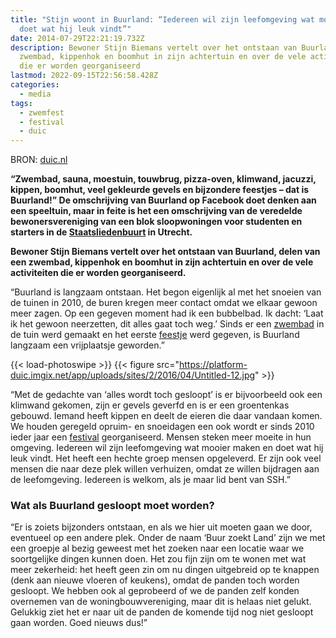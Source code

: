 ```yaml
---
title: "Stijn woont in Buurland: “Iedereen wil zijn leefomgeving wat mooier maken en
  doet wat hij leuk vindt”"
date: 2014-07-29T22:21:19.732Z
description: Bewoner Stijn Biemans vertelt over het ontstaan van Buurland, delen van een
  zwembad, kippenhok en boomhut in zijn achtertuin en over de vele activiteiten
  die er worden georganiseerd
lastmod: 2022-09-15T22:56:58.428Z
categories:
  - media
tags:
  - zwemfest
  - festival
  - duic
---
```


BRON: [duic.nl](https://www.duic.nl/wonen/stijn-biemans-woont-in-buurland-iedereen-wil-zijn-leefomgeving-wat-mooier-maken-en-doet-wat-hij-leuk-vindt/)

**“Zwembad, sauna, moestuin, touwbrug, pizza-oven, klimwand, jacuzzi, kippen, boomhut, veel gekleurde gevels en bijzondere feestjes – dat is Buurland!” De omschrijving van Buurland op Facebook doet denken aan een speeltuin, maar in feite is het een omschrijving van de veredelde bewonersvereniging van een blok sloopwoningen voor studenten en starters in de [Staatsliedenbuurt](https://www.google.nl/maps/place/Staatsliedenbuurt,+Utrecht/@52.103501,5.1172165,16z/data=!3m1!4b1!4m2!3m1!1s0x47c66f3f25e8f5ab:0xaf4f2ddc2ab22cb0) in Utrecht.** 

**Bewoner Stijn Biemans vertelt over het ontstaan van Buurland, delen van een zwembad, kippenhok en boomhut in zijn achtertuin en over de vele activiteiten die er worden georganiseerd.**

“Buurland is langzaam ontstaan. Het begon eigenlijk al met het snoeien van de tuinen in 2010, de buren kregen meer contact omdat we elkaar gewoon meer zagen. Op een gegeven moment had ik een bubbelbad. Ik dacht: ‘Laat ik het gewoon neerzetten, dit alles gaat toch weg.’ Sinds er een [zwembad](/buurtinbeeld/zwembad/) in de tuin werd gemaakt en het eerste [feestje](/zwemfest/2010/) werd gegeven, is Buurland langzaam een vrijplaatsje geworden.”

{{< load-photoswipe >}}
{{< figure src="https://platform-duic.imgix.net/app/uploads/sites/2/2016/04/Untitled-12.jpg" >}}


“Met de gedachte van ‘alles wordt toch gesloopt’ is er bijvoorbeeld ook een klimwand gekomen, zijn er gevels geverfd en is er een groentenkas gebouwd. Iemand heeft kippen en deelt de eieren die daar vandaan komen. We houden geregeld opruim- en snoeidagen een ook wordt er sinds 2010 ieder jaar een [festival](/zwemfest/) georganiseerd. Mensen steken meer moeite in hun omgeving. Iedereen wil zijn leefomgeving wat mooier maken en doet wat hij leuk vindt. Het heeft een hechte groep mensen opgeleverd. Er zijn ook veel mensen die naar deze plek willen verhuizen, omdat ze willen bijdragen aan de leefomgeving. Iedereen is welkom, als je maar lid bent van SSH.”


### **Wat als Buurland gesloopt moet worden?**

“Er is zoiets bijzonders ontstaan, en als we hier uit moeten gaan we door, eventueel op een andere plek. Onder de naam ‘Buur zoekt Land’ zijn we met een groepje al bezig geweest met het zoeken naar een locatie waar we soortgelijke dingen kunnen doen. Het zou fijn zijn om te wonen met wat meer zekerheid: het heeft geen zin om nu dingen uitgebreid op te knappen (denk aan nieuwe vloeren of keukens), omdat de panden toch worden gesloopt. We hebben ook al geprobeerd of we de panden zelf konden overnemen van de woningbouwvereniging, maar dit is helaas niet gelukt. Gelukkig ziet het er naar uit de panden de komende tijd nog niet gesloopt gaan worden. Goed nieuws dus!”
